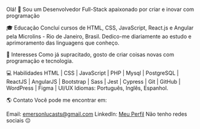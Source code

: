 Olá! 👋
Sou um Desenvolvedor Full-Stack apaixonado por criar e inovar com programação

🎓 Educação
Concluí cursos de HTML, CSS, JavaScript, React.js e Angular pela Microlins - Rio de Janeiro, Brasil. 
Dedico-me diariamente ao estudo e aprimoramento das linguagens que conheço.

🔭 Interesses
Como já supracitado, gosto de criar coisas novas com programação e tecnologia.

💻 Habilidades
HTML | CSS | JavaScript | PHP | Mysql | PostgreSQL | ReactJS | AngularJS | Bootstrap | Sass | Jest | Cypress | Git | GitHub | WordPress | Figma | UI/UX
Idiomas: Português, Inglês, Espanhol.

🌎 Contato
Você pode me encontrar em:

Email: emersonlucasts@gmail.com
LinkedIn: [Meu Perfil](https://www.linkedin.com/in/emerson-souza-629ba4302/)
Não tenho redes sociais 😔
